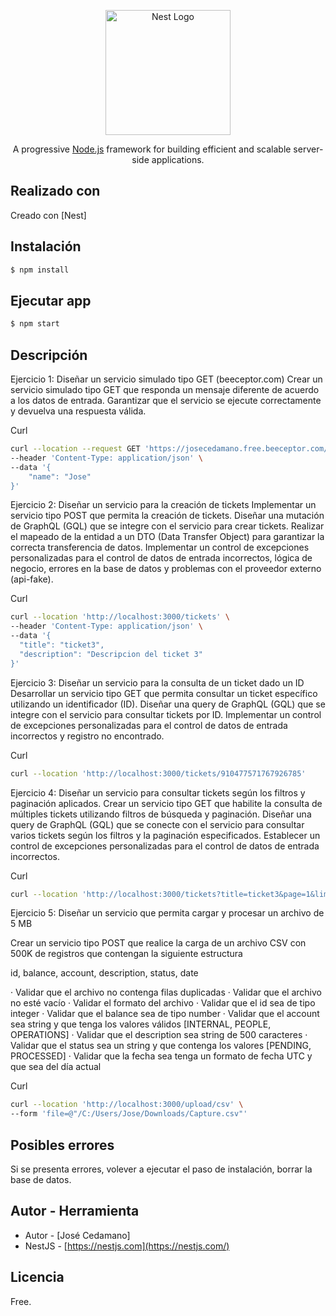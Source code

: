 


<p align="center">
  <a href="http://nestjs.com/" target="blank"><img src="https://nestjs.com/img/logo-small.svg" width="200" alt="Nest Logo" /></a>
</p>

[circleci-image]: https://img.shields.io/circleci/build/github/nestjs/nest/master?token=abc123def456
[circleci-url]: https://circleci.com/gh/nestjs/nest

  <p align="center">A progressive <a href="http://nodejs.org" target="_blank">Node.js</a> framework for building efficient and scalable server-side applications.</p>
    <p align="center">


## Realizado con

Creado con [Nest]

## Instalación

```bash
$ npm install
```

## Ejecutar app

```bash
$ npm start
```


## Descripción

Ejercicio 1: Diseñar un servicio simulado tipo GET (beeceptor.com) Crear un servicio simulado tipo GET que responda un mensaje diferente de acuerdo a los datos de entrada. Garantizar que el servicio se ejecute correctamente y devuelva una respuesta válida.

Curl
```bash
curl --location --request GET 'https://josecedamano.free.beeceptor.com/' \
--header 'Content-Type: application/json' \
--data '{
    "name": "Jose"
}'
```

Ejercicio 2: Diseñar un servicio para la creación de tickets Implementar un servicio tipo POST que permita la creación de tickets. Diseñar una mutación de GraphQL (GQL) que se integre con el servicio para crear tickets. Realizar el mapeado de la entidad a un DTO (Data Transfer Object) para garantizar la correcta transferencia de datos. Implementar un control de excepciones personalizadas para el control de datos de entrada incorrectos, lógica de negocio, errores en la base de datos y problemas con el proveedor externo (api-fake).

Curl
```bash
curl --location 'http://localhost:3000/tickets' \
--header 'Content-Type: application/json' \
--data '{
  "title": "ticket3",
  "description": "Descripcion del ticket 3"
}'
```


Ejercicio 3: Diseñar un servicio para la consulta de un ticket dado un ID Desarrollar un servicio tipo GET que permita consultar un ticket específico utilizando un identificador (ID). Diseñar una query de GraphQL (GQL) que se integre con el servicio para consultar tickets por ID. Implementar un control de excepciones personalizadas para el control de datos de entrada incorrectos y registro no encontrado.

Curl
```bash
curl --location 'http://localhost:3000/tickets/910477571767926785'
```

Ejercicio 4: Diseñar un servicio para consultar tickets según los filtros y paginación aplicados. Crear un servicio tipo GET que habilite la consulta de múltiples tickets utilizando filtros de búsqueda y paginación. Diseñar una query de GraphQL (GQL) que se conecte con el servicio para consultar varios tickets según los filtros y la paginación especificados. Establecer un control de excepciones personalizadas para el control de datos de entrada incorrectos.

Curl
```bash
curl --location 'http://localhost:3000/tickets?title=ticket3&page=1&limit=10'
```

Ejercicio 5: Diseñar un servicio que permita cargar y procesar un archivo de 5 MB

Crear un servicio tipo POST que realice la carga de un archivo CSV con 500K de registros que contengan la siguiente estructura

id, balance, account, description, status, date

· Validar que el archivo no contenga filas duplicadas
· Validar que el archivo no esté vacío
· Validar el formato del archivo
· Validar que el id sea de tipo integer
· Validar que el balance sea de tipo number
· Validar que el account sea string y que tenga los valores válidos [INTERNAL, PEOPLE, OPERATIONS]
· Validar que el description sea string de 500 caracteres
· Validar que el status sea un string y que contenga los valores [PENDING, PROCESSED]
· Validar que la fecha sea tenga un formato de fecha UTC y que sea del día actual

Curl
```bash
curl --location 'http://localhost:3000/upload/csv' \
--form 'file=@"/C:/Users/Jose/Downloads/Capture.csv"'  
```
## Posibles errores
Si se presenta errores, volever a ejecutar el paso de instalación, borrar la base de datos.

## Autor - Herramienta

- Autor - [José Cedamano]
- NestJS - [https://nestjs.com](https://nestjs.com/)

## Licencia

Free.
